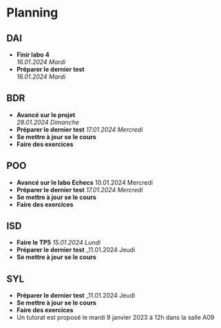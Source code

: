 # Planning

## DAI
- **Finir labo 4**   
  _16.01.2024 Mardi_
- **Préparer le dernier test**   
  _16.01.2024 Mardi_

## BDR
- **Avancé sur le projet**   
  _28.01.2024 Dimanche_
- **Préparer le dernier test**
  _17.01.2024 Mercredi_
- **Se mettre à jour se le cours**
- **Faire des exercices**

## POO
- **Avancé sur le labo Echecs**
  10.01.2024 Mercredi
- **Préparer le dernier test**
  _17.01.2024 Mercredi_
- **Se mettre à jour se le cours**
- **Faire des exercices**

## ISD
- **Faire le TP5**
  _15.01.2024 Lundi_
- **Préparer le dernier test**
  _11.01.2024 Jeudi
- **Se mettre à jour se le cours**

## SYL
- **Préparer le dernier test**
  _11.01.2024 Jeudi
- **Se mettre à jour se le cours**
- **Faire des exercices**
- Un tutorat est proposé le mardi 9 janvier 2023 à 12h dans la salle A09
